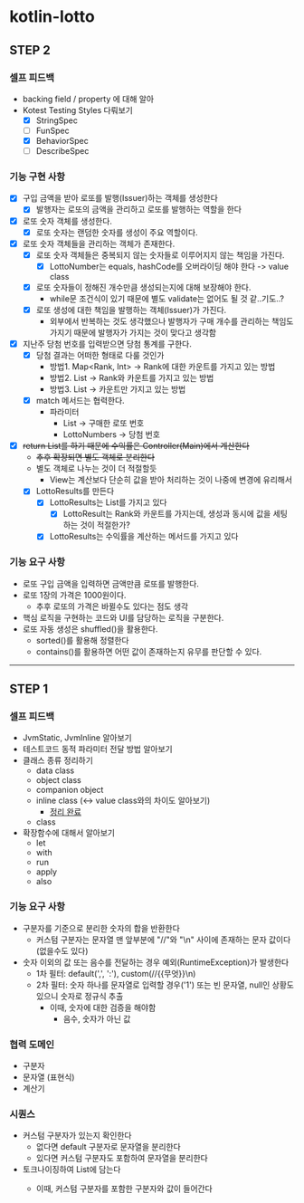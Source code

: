 # kotlin-lotto

## STEP 2

### 셀프 피드백

- backing field / property 에 대해 알아
- Kotest Testing Styles 다뤄보기
  - [x] StringSpec
  - [ ] FunSpec
  - [x] BehaviorSpec
  - [ ] DescribeSpec

### 기능 구현 사항

- [x] 구입 금액을 받아 로또를 발행(Issuer)하는 객체를 생성한다
  - [x] 발행자는 로또의 금액을 관리하고 로또를 발행하는 역할을 한다
- [x] 로또 숫자 객체를 생성한다.
  - [x] 로또 숫자는 랜덤한 숫자를 생성이 주요 역할이다. 
- [x] 로또 숫자 객체들을 관리하는 객체가 존재한다.
  - [x] 로또 숫자 객체들은 중복되지 않는 숫자들로 이루어지지 않는 책임을 가진다.
    - [x] LottoNumber는 equals, hashCode를 오버라이딩 해야 한다 -> value class
  - [x] 로또 숫자들이 정해진 개수만큼 생성되는지에 대해 보장해야 한다.
    - while문 조건식이 있기 때문에 별도 validate는 없어도 될 것 같..기도..?
  - [x] 로또 생성에 대한 책임을 발행하는 객체(Issuer)가 가진다.
    - 외부에서 반복하는 것도 생각했으나 발행자가 구매 개수를 관리하는 책임도 가지기 때문에 발행자가 가지는 것이 맞다고 생각함 
- [x] 지난주 당첨 번호를 입력받으면 당첨 통계를 구한다.
  - [x] 당첨 결과는 어떠한 형태로 다룰 것인가
    - 방법1. Map<Rank, Int> -> Rank에 대한 카운트를 가지고 있는 방법
    - 방법2. List<LottoResult> -> Rank와 카운트를 가지고 있는 방법
    - 방법3. List<Int> -> 카운트만 가지고 있는 방법
  - [x] match 메서드는 협력한다.
    - 파라미터
      - List<LottoNumbers> -> 구매한 로또 번호
      - LottoNumbers -> 당첨 번호
- [x] ~~return List<LottoResult>를 하기 때문에 수익률은 Controller(Main)에서 계산한다~~
  - ~~추후 확장되면 별도 객체로 분리한다~~
  - 별도 객체로 나누는 것이 더 적절할듯
    - View는 계산보다 단순히 값을 받아 처리하는 것이 나중에 변경에 유리해서
  - [x] LottoResults를 만든다
    - [x] LottoResults는 List<LottoResult>를 가지고 있다
      - [x] LottoResult는 Rank와 카운트를 가지는데, 생성과 동시에 값을 세팅하는 것이 적절한가?
    - [x] LottoResults는 수익률을 계산하는 메서드를 가지고 있다

### 기능 요구 사항

- 로또 구입 금액을 입력하면 금액만큼 로또를 발행한다.
- 로또 1장의 가격은 1000원이다.
  - 추후 로또의 가격은 바뀔수도 있다는 점도 생각
- 핵심 로직을 구현하는 코드와 UI를 담당하는 로직을 구분한다.
- 로또 자동 생성은 shuffled()을 활용한다.
  - sorted()를 활용해 정렬한다
  - contains()를 활용하면 어떤 값이 존재하는지 유무를 판단할 수 있다.

---

## STEP 1

### 셀프 피드백

- JvmStatic, JvmInline 알아보기
- 테스트코드 동적 파라미터 전달 방법 알아보기
- 클래스 종류 정리하기
  - data class
  - object class
  - companion object
  - inline class (<-> value class와의 차이도 알아보기)
    - [정리 완료](https://jaesa5221.notion.site/Kotlin-Value-Class-inline-class-1480fbcd609d80fab544f347693b4fd4?pvs=4)
  - class
- 확장함수에 대해서 알아보기
  - let
  - with
  - run
  - apply
  - also

### 기능 요구 사항

- 구분자를 기준으로 분리한 숫자의 합을 반환한다
  - 커스텀 구분자는 문자열 맨 앞부분에 "//"와 "\n" 사이에 존재하는 문자 값이다 (없을수도 있다)
- 숫자 이외의 값 또는 음수를 전달하는 경우 예외(RuntimeException)가 발생한다
  - 1차 필터: default(',', ':'), custom(//{{무엇}}\n)
  - 2차 필터: 숫자 하나를 문자열로 입력할 경우('1') 또는 빈 문자열, null인 상황도 있으니 숫자로 정규식 추출
    - 이때, 숫자에 대한 검증을 해야함
      - 음수, 숫자가 아닌 값
  

### 협력 도메인

- 구분자
- 문자열 (표현식)
- 계산기

### 시퀀스 

- 커스텀 구분자가 있는지 확인한다
  - 없다면 default 구분자로 문자열을 분리한다
  - 있다면 커스텀 구분자도 포함하여 문자열을 분리한다
- 토크나이징하여 List<String>에 담는다
  - 이때, 커스텀 구분자를 포함한 구분자와 값이 들어간다
